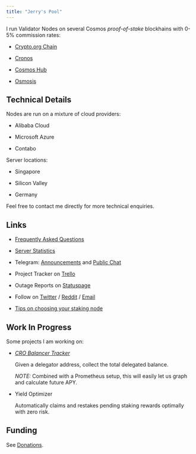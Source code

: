 ```yaml
---
title: "Jerry's Pool"
---
```

I run Validator Nodes on several Cosmos *proof-of-stake* blockhains with 0-5% commission rates:

* [Crypto.org Chain](https://crypto.org/explorer/validator/crocncl1s7cu28403gzdvy5tttyskm3zxjejxcv6j5ngp9)

* [Cronos](https://cronos.crypto.org/)

* [Cosmos Hub](https://www.mintscan.io/cosmos/validators/cosmosvaloper1ukpah0340rx7k3x2njnavwyjv6pfpvn632df9q)

* [Osmosis](https://www.mintscan.io/osmosis/validators/osmovaloper1ukpah0340rx7k3x2njnavwyjv6pfpvn6xjz0gx)

## Technical Details

Nodes are run on a mixture of cloud providers:

* Alibaba Cloud

* Microsoft Azure

* Contabo

Server locations:

* Singapore

* Silicon Valley

* Germany

Feel free to contact me directly for more technical enquiries.

## Links

* [Frequently Asked Questions](/faq/)

* [Server Statistics](/stats/)

* Telegram: [Announcements](https://t.me/jerryspool) and [Public Chat](https://t.me/jerrys_poolside)

* Project Tracker on [Trello](https://trello.com/b/4VodUm8P)

* Outage Reports on [Statuspage](https://jerrys-pool.statuspage.io/)

* Follow on [Twitter](https://twitter.com/zanglang) / [Reddit](https://www.reddit.com/user/zanglang/) / [Email](mailto:jerry@libcoffee.net)

* [Tips on choosing your staking node](https://www.reddit.com/r/Crypto_com/comments/mdgda8/tip_choose_your_staking_node_wisely/)

## Work In Progress

Some projects I am working on:

* [_CRO Balancer Tracker_](https://github.com/zanglang/crypto-org-delegator-exporter)

  Given a delegator address, collect the total delegated balance.

  *NOTE:* Combined with a Prometheus setup, this will easily let us graph and calculate future APY.

* Yield Optimizer

  Automatically claims and restakes pending staking rewards optimally with zero risk.

## Funding

See [Donations](/donate/).
